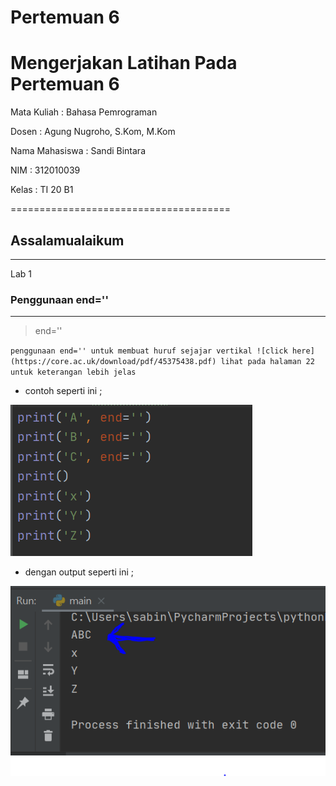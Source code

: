 # Pertemuan 6
Mengerjakan  Latihan  Pada Pertemuan 6
======================================
Mata Kuliah	: Bahasa Pemrograman

Dosen		: Agung Nugroho, S.Kom, M.Kom

Nama Mahasiswa	: Sandi Bintara

NIM		: 312010039

Kelas		: TI 20 B1

======================================

## Assalamualaikum
---

Lab 1

### Penggunaan end=''
---
> end=''

`penggunaan end='' untuk membuat huruf sejajar vertikal ![click here](https://core.ac.uk/download/pdf/45375438.pdf) lihat pada halaman 22 untuk keterangan lebih jelas`

* contoh seperti ini ;

![end=.png](foto/end=.png)

* dengan output seperti ini ;

![hasilend=.png](foto/hasilend=.png)



